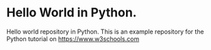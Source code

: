 # Hello World in Python.
Hello world repository in Python.
This is an example repository for the Python tutorial on https://www.w3schools.com
